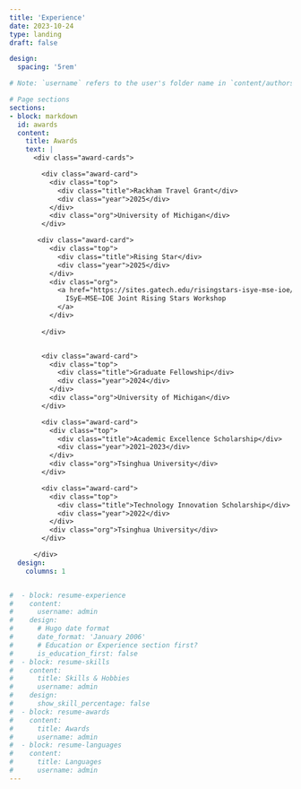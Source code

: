 ```yaml
---
title: 'Experience'
date: 2023-10-24
type: landing
draft: false

design:
  spacing: '5rem'

# Note: `username` refers to the user's folder name in `content/authors/`

# Page sections
sections:
- block: markdown
  id: awards
  content:
    title: Awards
    text: |
      <div class="award-cards">

        <div class="award-card">
          <div class="top">
            <div class="title">Rackham Travel Grant</div>
            <div class="year">2025</div>
          </div>
          <div class="org">University of Michigan</div>
        </div>

       <div class="award-card">
          <div class="top">
            <div class="title">Rising Star</div>
            <div class="year">2025</div>
          </div>
          <div class="org">
            <a href="https://sites.gatech.edu/risingstars-isye-mse-ioe/" target="_blank" rel="noopener">
              ISyE–MSE–IOE Joint Rising Stars Workshop
            </a>
          </div>
        
        </div>


        <div class="award-card">
          <div class="top">
            <div class="title">Graduate Fellowship</div>
            <div class="year">2024</div>
          </div>
          <div class="org">University of Michigan</div>
        </div>

        <div class="award-card">
          <div class="top">
            <div class="title">Academic Excellence Scholarship</div>
            <div class="year">2021–2023</div>
          </div>
          <div class="org">Tsinghua University</div>
        </div>

        <div class="award-card">
          <div class="top">
            <div class="title">Technology Innovation Scholarship</div>
            <div class="year">2022</div>
          </div>
          <div class="org">Tsinghua University</div>
        </div>

      </div>
  design:
    columns: 1


#  - block: resume-experience
#    content:
#      username: admin
#    design:
#      # Hugo date format
#      date_format: 'January 2006'
#      # Education or Experience section first?
#      is_education_first: false
#  - block: resume-skills
#    content:
#      title: Skills & Hobbies
#      username: admin
#    design:
#      show_skill_percentage: false
#  - block: resume-awards
#    content:
#      title: Awards
#      username: admin
#  - block: resume-languages
#    content:
#      title: Languages
#      username: admin
---
```

